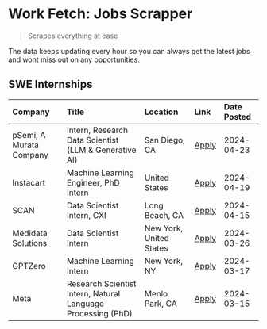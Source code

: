 # Work Fetch: Jobs Scrapper
> Scrapes everything at ease

The data keeps updating every hour so you can always get the latest jobs and wont miss out on any opportunities.

## SWE Internships
<!--START_SECTION:workfetch-->
| Company                 | Title                                                        | Location                | Link                                                                                                                                                                                                                                                                       | Date Posted   |
|:------------------------|:-------------------------------------------------------------|:------------------------|:---------------------------------------------------------------------------------------------------------------------------------------------------------------------------------------------------------------------------------------------------------------------------|:--------------|
| pSemi, A Murata Company | Intern, Research Data Scientist (LLM & Generative AI)        | San Diego, CA           | [Apply](https://www.linkedin.com/jobs/view/intern-research-data-scientist-llm-generative-ai-at-psemi-a-murata-company-3887074168?position=4&pageNum=0&refId=N1B8PdWTfzG6etfEcp256w%3D%3D&trackingId=jY73811aPypG3X2JRy0hfA%3D%3D&trk=public_jobs_jserp-result_search-card) | 2024-04-23    |
| Instacart               | Machine Learning Engineer, PhD Intern                        | United States           | [Apply](https://www.linkedin.com/jobs/view/machine-learning-engineer-phd-intern-at-instacart-3901991739?position=2&pageNum=0&refId=N1B8PdWTfzG6etfEcp256w%3D%3D&trackingId=kjvrqvzsMM89XAwov179uQ%3D%3D&trk=public_jobs_jserp-result_search-card)                          | 2024-04-19    |
| SCAN                    | Data Scientist Intern, CXI                                   | Long Beach, CA          | [Apply](https://www.linkedin.com/jobs/view/data-scientist-intern-cxi-at-scan-3899690492?position=10&pageNum=0&refId=N1B8PdWTfzG6etfEcp256w%3D%3D&trackingId=7EaF6VMv9xrAbeJq9Pa3dw%3D%3D&trk=public_jobs_jserp-result_search-card)                                         | 2024-04-15    |
| Medidata Solutions      | Data Scientist Intern                                        | New York, United States | [Apply](https://www.linkedin.com/jobs/view/data-scientist-intern-at-medidata-solutions-3810253704?position=9&pageNum=0&refId=N1B8PdWTfzG6etfEcp256w%3D%3D&trackingId=OH%2FzcJj2VtD4U8vcbSNWYw%3D%3D&trk=public_jobs_jserp-result_search-card)                              | 2024-03-26    |
| GPTZero                 | Machine Learning Intern                                      | New York, NY            | [Apply](https://www.linkedin.com/jobs/view/machine-learning-intern-at-gptzero-3860723963?position=8&pageNum=0&refId=N1B8PdWTfzG6etfEcp256w%3D%3D&trackingId=8d23wcSesdZJgzHIWcAZ2A%3D%3D&trk=public_jobs_jserp-result_search-card)                                         | 2024-03-17    |
| Meta                    | Research Scientist Intern, Natural Language Processing (PhD) | Menlo Park, CA          | [Apply](https://www.linkedin.com/jobs/view/research-scientist-intern-natural-language-processing-phd-at-meta-3858718375?position=7&pageNum=0&refId=N1B8PdWTfzG6etfEcp256w%3D%3D&trackingId=IzRPXBpgfEHAr8BeRvJWgg%3D%3D&trk=public_jobs_jserp-result_search-card)          | 2024-03-15    |
<!--END_SECTION:workfetch-->
